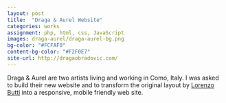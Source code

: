 ```yaml
---
layout: post
title:  "Draga & Aurel Website"
categories: works
assignment: php, html, css, JavaScript
images: draga-aurel/draga-aurel-bg.png
bg-color: "#FCFAF0"
content-bg-color: "#F2F0E7"
site-url: http://dragaobradovic.com/
---
```

Draga & Aurel are two artists living and working in Como, Italy. I was asked to build their new website and to transform the original layout by [Lorenzo Butti](http://lorenzobutti.com) into a responsive, mobile friendly web site.
